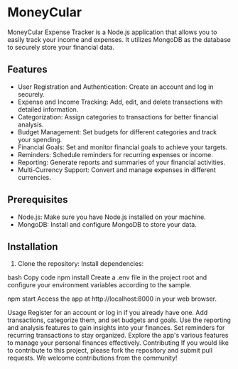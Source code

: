 # MoneyCular

MoneyCular Expense Tracker is a Node.js application that allows you to easily track your income and expenses. It utilizes MongoDB as the database to securely store your financial data.

## Features

- User Registration and Authentication: Create an account and log in securely.
- Expense and Income Tracking: Add, edit, and delete transactions with detailed information.
- Categorization: Assign categories to transactions for better financial analysis.
- Budget Management: Set budgets for different categories and track your spending.
- Financial Goals: Set and monitor financial goals to achieve your targets.
- Reminders: Schedule reminders for recurring expenses or income.
- Reporting: Generate reports and summaries of your financial activities.
- Multi-Currency Support: Convert and manage expenses in different currencies.

## Prerequisites

- Node.js: Make sure you have Node.js installed on your machine.
- MongoDB: Install and configure MongoDB to store your data.

## Installation

1. Clone the repository:
Install dependencies:

bash
Copy code
npm install
Create a .env file in the project root and configure your environment variables according to the sample.

npm start
Access the app at http://localhost:8000 in your web browser.

Usage
Register for an account or log in if you already have one.
Add transactions, categorize them, and set budgets and goals.
Use the reporting and analysis features to gain insights into your finances.
Set reminders for recurring transactions to stay organized.
Explore the app's various features to manage your personal finances effectively.
Contributing
If you would like to contribute to this project, please fork the repository and submit pull requests. We welcome contributions from the community!